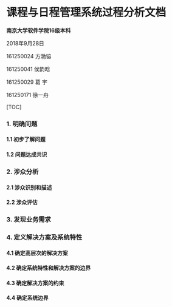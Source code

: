 # 课程与日程管理系统过程分析文档

**南京大学软件学院16级本科**

2018年9月28日



161250024 方渤镕

161250041 侯韵晗

161250029 葛    宇

161250171 徐一舟



[TOC]

### 1. 明确问题

#### 1.1 初步了解问题

#### 1.2 问题达成共识

### 2. 涉众分析

#### 2.1 涉众识别和描述

#### 2.2 涉众评估

### 3. 发现业务需求

### 4. 定义解决方案及系统特性

#### 4.1 确定高层次的解决方案

#### 4.2 确定系统特性和解决方案的边界

#### 4.3 确定解决方案的约束

#### 4.4 确定系统边界